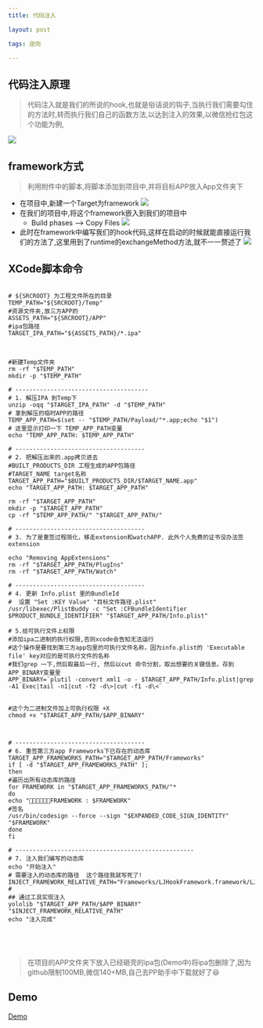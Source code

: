 ```yaml
---
title: 代码注入

layout: post

tags: 逆向

---
```

## 代码注入原理
> 代码注入就是我们的所说的hook,也就是俗话说的钩子,当执行我们需要勾住的方法时,转而执行我们自己的函数方法,以达到注入的效果,以微信抢红包这个功能为例,

![](https://ws3.sinaimg.cn/large/006tKfTcly1fr5zvvc94mj30kg09bgmk.jpg)

## framework方式
> 利用附件中的脚本,将脚本添加到项目中,并将目标APP放入App文件夹下

* 在项目中,新建一个Target为framework
![](https://ws3.sinaimg.cn/large/006tKfTcly1fr691nmn9bj309g0qqdgl.jpg)
* 在我们的项目中,将这个framework嵌入到我们的项目中
	* Build phases --> Copy Files
	![](https://ws2.sinaimg.cn/large/006tKfTcly1fr69465i62j31c60o6q68.jpg)
* 此时在framework中编写我们的hook代码,这样在启动的时候就能直接运行我们的方法了,这里用到了runtime的exchangeMethod方法,就不一一赘述了
	![](https://ws4.sinaimg.cn/large/006tKfTcly1fr697hk4nsj31kw0h3k04.jpg)
	
## XCode脚本命令

```shell

# ${SRCROOT} 为工程文件所在的目录
TEMP_PATH="${SRCROOT}/Temp"
#资源文件夹,放三方APP的
ASSETS_PATH="${SRCROOT}/APP"
#ipa包路径
TARGET_IPA_PATH="${ASSETS_PATH}/*.ipa"



#新建Temp文件夹
rm -rf "$TEMP_PATH"
mkdir -p "$TEMP_PATH"

# --------------------------------------
# 1. 解压IPA 到Temp下
unzip -oqq "$TARGET_IPA_PATH" -d "$TEMP_PATH"
# 拿到解压的临时APP的路径
TEMP_APP_PATH=$(set -- "$TEMP_PATH/Payload/"*.app;echo "$1")
# 这里显示打印一下 TEMP_APP_PATH变量
echo "TEMP_APP_PATH: $TEMP_APP_PATH"

# -------------------------------------
# 2. 把解压出来的.app拷贝进去
#BUILT_PRODUCTS_DIR 工程生成的APP包路径
#TARGET_NAME target名称
TARGET_APP_PATH="$BUILT_PRODUCTS_DIR/$TARGET_NAME.app"
echo "TARGET_APP_PATH: $TARGET_APP_PATH"

rm -rf "$TARGET_APP_PATH"
mkdir -p "$TARGET_APP_PATH"
cp -rf "$TEMP_APP_PATH/" "$TARGET_APP_PATH/"

# -------------------------------------
# 3. 为了是重签过程简化，移走extension和watchAPP. 此外个人免费的证书没办法签extension

echo "Removing AppExtensions"
rm -rf "$TARGET_APP_PATH/PlugIns"
rm -rf "$TARGET_APP_PATH/Watch"

# -------------------------------------
# 4. 更新 Info.plist 里的BundleId
#  设置 "Set :KEY Value" "目标文件路径.plist"
/usr/libexec/PlistBuddy -c "Set :CFBundleIdentifier $PRODUCT_BUNDLE_IDENTIFIER" "$TARGET_APP_PATH/Info.plist"

# 5.给可执行文件上权限
#添加ipa二进制的执行权限,否则xcode会告知无法运行
#这个操作是要找到第三方app包里的可执行文件名称，因为info.plist的 'Executable file' key对应的是可执行文件的名称
#我们grep 一下,然后取最后一行, 然后以cut 命令分割，取出想要的关键信息。存到APP_BINARY变量里
APP_BINARY=`plutil -convert xml1 -o - $TARGET_APP_PATH/Info.plist|grep -A1 Exec|tail -n1|cut -f2 -d\>|cut -f1 -d\<`


#这个为二进制文件加上可执行权限 +X
chmod +x "$TARGET_APP_PATH/$APP_BINARY"



# -------------------------------------
# 6. 重签第三方app Frameworks下已存在的动态库
TARGET_APP_FRAMEWORKS_PATH="$TARGET_APP_PATH/Frameworks"
if [ -d "$TARGET_APP_FRAMEWORKS_PATH" ];
then
#遍历出所有动态库的路径
for FRAMEWORK in "$TARGET_APP_FRAMEWORKS_PATH/"*
do
echo "🍺🍺🍺🍺🍺🍺FRAMEWORK : $FRAMEWORK"
#签名
/usr/bin/codesign --force --sign "$EXPANDED_CODE_SIGN_IDENTITY" "$FRAMEWORK"
done
fi

# ---------------------------------------------------
# 7. 注入我们编写的动态库
echo "开始注入"
# 需要注入的动态库的路径  这个路径我就写死了!
INJECT_FRAMEWORK_RELATIVE_PATH="Frameworks/LJHookFramework.framework/LJHookFramework"
#
## 通过工具实现注入
yololib "$TARGET_APP_PATH/$APP_BINARY" "$INJECT_FRAMEWORK_RELATIVE_PATH"
echo "注入完成"





```
	
> 在项目的APP文件夹下放入已经砸壳的ipa包(Demo中)将ipa包删除了,因为github限制100MB,微信140+MB,自己去PP助手中下载就好了😆
## Demo
[Demo](https://github.com/justForL/InjectionDemo)